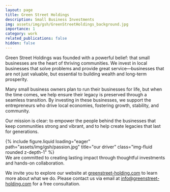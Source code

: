 ```yaml
---
layout: page
title: Green Street Holdings
description: Small Business Investments
img: assets/img/gsh/GreenStreetHoldings_background.jpg
importance: 1
category: work
related_publications: false
hidden: false
---
```


Green Street Holdings was founded with a powerful belief: that small businesses are the heart of thriving communities. We invest in local businesses that solve problems and provide great service—businesses that are not just valuable, but essential to building wealth and long-term prosperity.

Many small business owners plan to run their businesses for life, but when the time comes, we help ensure their legacy is preserved through a seamless transition. By investing in these businesses, we support the entrepreneurs who drive local economies, fostering growth, stability, and community.

Our mission is clear: to empower the people behind the businesses that keep communities strong and vibrant, and to help create legacies that last for generations.

<div class="row">
    <div class="col-sm mt-3 mt-md-0">
        {% include figure.liquid loading="eager" path="assets/img/gsh/passion.jpg" title="our driver" class="img-fluid rounded z-depth-1" %}
    </div>
</div>
<div class="caption">
    We are committed to creating lasting impact through thoughtful investments and hands-on collaboration.
</div>

We invite you to explore our website at [greenstreet-holding.com](https://greenstreet-holding.com) to learn more about what we do. Please contact us via email at [info@greenstreet-holding.com](mailto:info@greenstreet-holding.com) for a free consultation.
